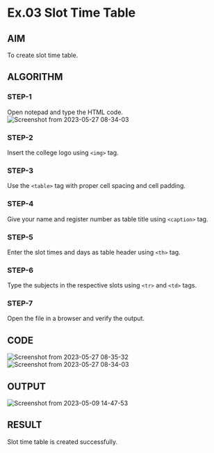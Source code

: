 # Ex.03 Slot Time Table
## AIM
  To create slot time table.

## ALGORITHM
### STEP-1
  Open notepad and type the HTML code.
![Screenshot from 2023-05-27 08-34-03](https://github.com/selvasachein/Ex03_Web-Design/assets/128398163/8a333d32-9d49-4774-be58-9fac7e8b8c2e)

### STEP-2
  Insert the college logo using ```<img>``` tag.

### STEP-3
  Use the ```<table>``` tag with proper cell spacing and cell padding.  

### STEP-4
  Give your name and register number as table title using ```<caption>``` tag.

### STEP-5
  Enter the slot times and days as table header using ```<th>``` tag.
  
### STEP-6
  Type the subjects in the respective slots using ```<tr>``` and ```<td>``` tags.
 
### STEP-7
  Open the file in a browser and verify the output.
  
## CODE
![Screenshot from 2023-05-27 08-35-32](https://github.com/selvasachein/Ex03_Web-Design/assets/128398163/61a4d7e6-89ef-4c02-adc9-da230341fadd)
![Screenshot from 2023-05-27 08-34-03](https://github.com/selvasachein/Ex03_Web-Design/assets/128398163/435aa09c-e4ee-4744-895f-1626bc15530c)


## OUTPUT
![Screenshot from 2023-05-09 14-47-53](https://github.com/selvasachein/Ex03_Web-Design/assets/128398163/40b8aa56-f202-4336-a3f9-d92367cfb956)


## RESULT
 Slot time table is created successfully.
